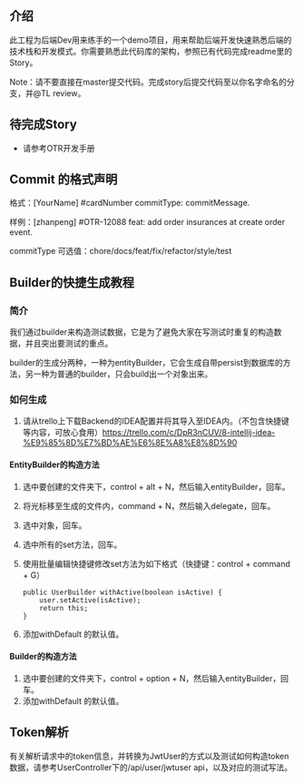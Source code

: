 ## 介绍

此工程为后端Dev用来练手的一个demo项目，用来帮助后端开发快速熟悉后端的技术栈和开发模式。你需要熟悉此代码库的架构，参照已有代码完成readme里的Story。

Note：请不要直接在master提交代码。完成story后提交代码至以你名字命名的分支，并@TL review。

## 待完成Story

- 请参考OTR开发手册

## Commit 的格式声明
格式：[YourName] #cardNumber commitType: commitMessage.

样例：[zhanpeng] #OTR-12088 feat: add order insurances at create order event.

commitType 可选值：chore/docs/feat/fix/refactor/style/test



## Builder的快捷生成教程

### 简介

我们通过builder来构造测试数据，它是为了避免大家在写测试时重复的构造数据，并且突出要测试的重点。

builder的生成分两种，一种为entityBuilder，它会生成自带persist到数据库的方法，另一种为普通的builder，只会build出一个对象出来。

### 如何生成

1. 请从trello上下载Backend的IDEA配置并将其导入至IDEA内。（不包含快捷键等内容，可放心食用）https://trello.com/c/DpR3nCUV/8-intellij-idea-%E9%85%8D%E7%BD%AE%E6%8E%A8%E8%8D%90

#### EntityBuilder的构造方法

1. 选中要创建的文件夹下，control + alt + N，然后输入entityBuilder，回车。

2. 将光标移至生成的文件内，command + N，然后输入delegate，回车。

3. 选中对象，回车。

4. 选中所有的set方法，回车。

5. 使用批量编辑快捷键修改set方法为如下格式（快捷键：control + command + G）

   ```
   public UserBuilder withActive(boolean isActive) {
       user.setActive(isActive);
       return this;
   }
   ```

6. 添加withDefault 的默认值。

#### Builder的构造方法

1. 选中要创建的文件夹下，control + option + N，然后输入entityBuilder，回车。
2. 添加withDefault 的默认值。

## Token解析

有关解析请求中的token信息，并转换为JwtUser的方式以及测试如何构造token数据，请参考UserController下的/api/user/jwtuser api，以及对应的测试写法。
